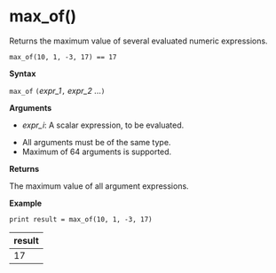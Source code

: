 # max_of()

Returns the maximum value of several evaluated numeric expressions.

    max_of(10, 1, -3, 17) == 17

**Syntax**

`max_of` `(`*expr_1*`,` *expr_2* ...`)`

**Arguments**

* *expr_i*: A scalar expression, to be evaluated.

- All arguments must be of the same type.
- Maximum of 64 arguments is supported.

**Returns**

The maximum value of all argument expressions.

**Example**


```
print result = max_of(10, 1, -3, 17) 
```

|result|
|---|
|17|

